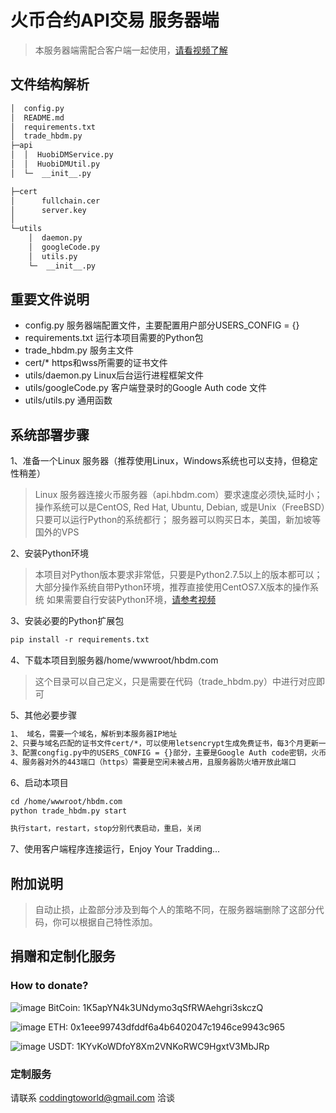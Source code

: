 # 火币合约API交易 服务器端
> 本服务器端需配合客户端一起使用，[请看视频了解](https://www.youtube.com/watch?v=BEpTDYT2KsA)

## 文件结构解析
```markdown
│  config.py
│  README.md
│  requirements.txt
│  trade_hbdm.py
├─api
│  │  HuobiDMService.py
│  │  HuobiDMUtil.py
│  └─  __init__.py

├─cert
│      fullchain.cer
│      server.key
│
└─utils
    │  daemon.py
    │  googleCode.py
    │  utils.py
    └─  __init__.py
```

## 重要文件说明

* config.py 服务器端配置文件，主要配置用户部分USERS_CONFIG = {}
* requirements.txt 运行本项目需要的Python包
* trade_hbdm.py 服务主文件
* cert/* https和wss所需要的证书文件
* utils/daemon.py Linux后台运行进程框架文件
* utils/googleCode.py 客户端登录时的Google Auth code 文件
* utils/utils.py 通用函数

## 系统部署步骤
1、准备一个Linux 服务器（推荐使用Linux，Windows系统也可以支持，但稳定性稍差）
> Linux 服务器连接火币服务器（api.hbdm.com）要求速度必须快,延时小；
> 操作系统可以是CentOS, Red Hat, Ubuntu, Debian, 或是Unix（FreeBSD）只要可以运行Python的系统都行；
> 服务器可以购买日本，美国，新加坡等国外的VPS

2、安装Python环境
> 本项目对Python版本要求非常低，只要是Python2.7.5以上的版本都可以；
> 大部分操作系统自带Python环境，推荐直接使用CentOS7.X版本的操作系统
> 如果需要自行安装Python环境，[请参考视频](https://www.youtube.com/watch?v=M2uoep0i8AQ)

3、安装必要的Python扩展包
```markdown
pip install -r requirements.txt
```

4、下载本项目到服务器/home/wwwroot/hbdm.com
> 这个目录可以自己定义，只是需要在代码（trade_hbdm.py）中进行对应即可

5、其他必要步骤
```markdown
1、 域名，需要一个域名，解析到本服务器IP地址
2、只要与域名匹配的证书文件cert/*，可以使用letsencrypt生成免费证书，每3个月更新一下
3、配置congfig.py中的USERS_CONFIG = {}部分，主要是Google Auth code密钥，火币API Key和密钥
4、服务器对外的443端口（https）需要是空闲未被占用，且服务器防火墙开放此端口
```

6、启动本项目
```markdown
cd /home/wwwroot/hbdm.com
python trade_hbdm.py start

执行start，restart，stop分别代表启动，重启，关闭

```

7、使用客户端程序连接运行，Enjoy Your Tradding...

## 附加说明
> 自动止损，止盈部分涉及到每个人的策略不同，在服务器端删除了这部分代码，你可以根据自己特性添加。

## 捐赠和定制化服务

### How to donate?
![image](https://resource.bnbstatic.com/images/20180806/1533543864307_s.png) BitCoin: 1K5apYN4k3UNdymo3qSfRWAehgri3skczQ

![image](https://resource.bnbstatic.com/images/20180806/1533543997535_s.png) ETH: 0x1eee99743dfddf6a4b6402047c1946ce9943c965

![image](https://resource.bnbstatic.com/images/20180810/1533888627851_s.png) USDT: 1KYvKoWDfoY8Xm2VNKoRWC9HgxtV3MbJRp

### 定制服务
请联系 coddingtoworld@gmail.com 洽谈